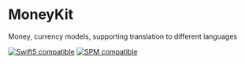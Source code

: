# MoneyKit

Money, currency models, supporting translation to different languages

[![Swift5 compatible][Swift5Badge]][Swift5Link]
[![SPM compatible][SPMBadge]][SPMLink]

[Swift5Badge]: https://img.shields.io/badge/swift-5-orange.svg?style=flat
[Swift5Link]: https://developer.apple.com/swift/

[SPMBadge]: https://img.shields.io/badge/SPM-compatible-brightgreen.svg
[SPMLink]: https://github.com/apple/swift-package-manager
